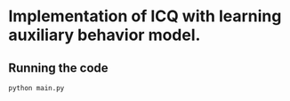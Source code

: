 # Implementation of ICQ with learning auxiliary behavior model.

## Running the code

```
python main.py
